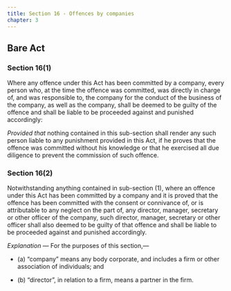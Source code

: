 ```yaml
---
title: Section 16 - Offences by companies
chapter: 3
---
```


## Bare Act 

### Section 16(1) 

Where any offence under this Act has been committed by a company, every person who, at the time the offence was committed, was directly in charge of, and was responsible to, the company for the conduct of the business of the company, as well as the company, shall be deemed to be guilty of the offence and shall be liable to be proceeded against and punished accordingly:

*Provided that* nothing contained in this sub-section shall render any such person liable to any punishment provided in this Act, if he proves that the offence was committed without his knowledge or that he exercised all due diligence to prevent the commission of such offence.

### Section 16(2) 

Notwithstanding anything contained in sub-section (1), where an offence under this Act has been committed by a company and it is proved that the offence has been committed with the consent or connivance of, or is attributable to any neglect on the part of, any director, manager, secretary or other officer of the company, such director, manager, secretary or other officer shall also deemed to be guilty of that offence and shall be liable to be proceeded against and punished accordingly.

*Explanation* — For the purposes of this section,—

- (a) “company” means any body corporate, and includes a firm or other association of individuals; and

- (b) “director”, in relation to a firm, means a partner in the firm.

